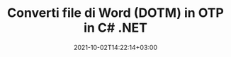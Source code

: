 ---
############################# Static ############################
layout: "autogen-gist"
date: 2021-10-02T14:22:14+03:00
draft: false
path: "it/total/net/conversion/dotm-to-otp/"
other_out_formats: "PDF DOC DOCX DOCM DOT DOTX DOTM TXT RTF HTML HTM MHTML MHT XLS XLSX XLSM XLSB XLT XLTX XLTM XLAM CSV TSV DIF SXC FODS PPT PPTX PPS PPSX PPSM POT POTX PPTM POTM ODT OTT OTP ODP ODS EMZ WMZ SVG SVGZ XPS TEX DCM WMF EMF BMP PNG GIF JPEG TIFF ICO WEBP JP2 TGA PSB PSD EPUB MD FODP JPG"
ad_headline: "Converti DOTM in OTP | .NET"
ad_description: "La più accurata soluzione di conversione di documenti da DOTM a OTP per le tue applicazioni .NET."

############################# Head ############################
head_title: "Converti DOTM in OTP in C# ASP.NET | Conversione di documenti .NET Word"
head_description: ".NET API di conversione dei documenti di elaborazione testi. Converti DOTM in OTP e oltre 100 altre immagini e formati di file in applicazioni .NET (C#, VB.NET, ASP.NET e .NET Core). Visualizza il documento OTP convertito come visualizzatore HTML."

############################# Header ############################
title: "Converti file di Word (DOTM) in OTP in C# .NET"
description: "Converti a livello di codice DOTM (file Word) in OTP nelle applicazioni C# VB.NET e ASP.NET utilizzando funzionalità di conversione dei documenti flessibili che consentono di personalizzare l'aspetto del documento risultante. Converti tutti i formati di documenti di elaborazione testi più diffusi in fogli di calcolo Excel, presentazioni PowerPoint, PDF, Photoshop, eBook, formati di file Web e immagine. L'API di conversione .NET nativa offre più opzioni di conversione del documento per convertire l'intero documento o scegliere pagine specifiche del file del documento di origine in base ai numeri di pagina selettivi o agli intervalli di pagine e convertire facilmente in un formato di documento supportato."

############################# SubMenu ############################
submenu:
    enable: false

############################# Content ############################
content:
    enable: true
    block:
    - title_left: "Come convertire DOTM in OTP in C# .NET"
      content_left: |
          Segui questi semplici passaggi per la conversione da DOTM a OTP in .NET. Visualizza il documento OTP convertito così com'è o esegui il rendering e visualizzalo come HTML senza utilizzare alcun software esterno.

          -   Crea un oggetto **Converter** per convertire il documento DOTM
          -   Imposta le opzioni di conversione per il formato OTP
          -   Chiama il metodo **Convert** dell'istanza di classe **Converter** per la conversione in OTP
          -   Imposta le opzioni per visualizzare l'HTML
          -   Crea un oggetto **Viewer** per visualizzare OTP convertito come HTML
          
      title_right: "Download e istruzioni di installazione"
      content_right: |
          Sono necessari gli spazi dei nomi `GroupDocs.Conversion` e `GroupDocs.Viewer` per convertire i formati di file Word in un'ampia gamma di immagini e tipi di documenti come PDF, Microsoft Office (Word, Excel, PowerPoint, Project, Outlook), OpenDocument, HTML e Diagrammi CAD. Esplora altre [API .NET per documenti Office](https://products.conholdate.com/total/net/) offerte da Conholdate.Total.
          
          Ottieni i rispettivi file assembly da [Scarica](https://downloads.conholdate.com/total/net) o recupera l'intero pacchetto da [NuGet](https://www.nuget.org/packages/Conholdate.Total/) per aggiungere `Conholdate.Total for .NET` direttamente nel tuo spazio di lavoro.
          
      gisthash: "4f311c07ae9ee691b8afb7960aa6c806"
      gistfile: "word-to-pdf-conversion.cs"

    - title_left: "Aggiungi filigrana di testo o immagine a OTP in C#"
      content_left: |
          Converti accuratamente i documenti (da DOTM a OTP) esattamente come il file originale e applica filigrane di testo o immagini alle pagine del documento convertito utilizzando C# .NET.

          -   Crea un oggetto **Converter** per convertire il documento DOTM
          -   Crea una nuova istanza della classe **WatermarkOptions**
          -   Specifica le proprietà della filigrana (colore, larghezza, testo, immagine, ecc.)
          -   Istanziare la classe corretta **ConvertOptions**
          -   Imposta la proprietà **Watermark** dell'istanza **ConvertOptions**
          -   Chiama il metodo **Convert** dell'istanza di classe **Converter** per la conversione in OTP
        
      title_right: "Estrazione delle informazioni del documento di origine"
      content_right: |
          La funzione di estrazione delle informazioni sui documenti non solo consente di ottenere le informazioni di base sul file del documento di origine, ma supporta anche l'estrazione di alcune preziose informazioni specifiche sul formato di file come le date di inizio e fine del progetto di un file Microsoft Project, eventuali restrizioni di stampa su un documento PDF, elenco di cartelle racchiuse in un file di dati di Outlook ecc.

          Converti i formati di file di documenti più diffusi su diversi sistemi operativi come Windows, Linux o macOS utilizzando piattaforme come Windows Azure, Mono e Xamarin.
          
      gisthash: "a15affe15284876ce010a315a09da1f0"
      gistfile: "convert-word-to-pdf-and-add-text-watermark-to-converted-pdf.cs"

    - title_left: "Converti Word protetto da password in PDF"
      content_left: |
          La conversione di documenti protetti da password in .NET è ora più semplice con Conholdate.Total per le API .NET. Basta aggiungere alcune righe di codice C# e convertire con precisione un documento Microsoft Word protetto da password in un file PDF senza utilizzare alcun software esterno.

          -   Definisci **LoadOptions** e imposta la password dalle opzioni di caricamento specifiche del documento
          -   Crea un oggetto **Converter** per convertire il documento di Word
          -   Istanzia la classe **PdfConvertOptions**
          -   Chiama il metodo **Convert** dell'istanza di classe **Converter** per la conversione in PDF
          
      title_right: "Carica e converti documenti ubicati in remoto"
      content_right: |
          Utilizzando Conholdate.Total per .NET, gli sviluppatori possono caricare e convertire documenti da varie posizioni remote e risorse di archiviazione di documenti cloud come Amazon S3, Microsoft Azure Blob, FTP, disco locale, stream o un semplice URL. Devi solo specificare il metodo per ottenere un flusso di documenti posizionato in remoto e quindi passarlo alla classe Converter come costruttore.
          
          Le API Conholdate.Total per .NET sono native per Windows Forms, ASP.NET, WPF, WCF o qualsiasi tipo di applicazione basata su .NET Framework 2.0 o successivo.
          
      gisthash: "3b7541492166a47d49ca85c55b531055"
      gistfile: "convert-password-protected-word-to-pdf.cs"

############################# About Formats ############################
about_formats:
    enable: false
############################# More Formats ############################
more_formats:
    enable: true
    auto: false
    other_out_formats: PDF DOC DOCX DOCM DOT DOTX DOTM TXT RTF HTML HTM MHTML MHT XLS XLSX XLSM XLSB XLT XLTX XLTM XLAM CSV TSV DIF SXC FODS PPT PPTX PPS PPSX PPSM POT POTX PPTM POTM ODT OTT OTP ODP ODS EMZ WMZ SVG SVGZ XPS TEX DCM WMF EMF BMP PNG GIF JPEG TIFF ICO WEBP JP2 TGA PSB PSD EPUB MD FODP JPG
############################# Back to top ###############################
back_to_top:
  enable: true
---